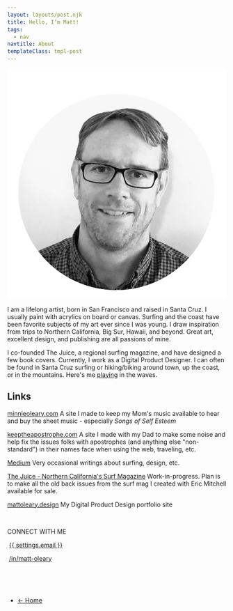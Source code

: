 ```yaml
---
layout: layouts/post.njk
title: Hello, I’m Matt!
tags:
  - nav
navtitle: About
templateClass: tmpl-post
---
```


<style>
.about-page a {
  color: var(--primary-color);
  font-weight: 700;
  /* background-color: white; */
}
</style>


<img class="about-me"  src="/img/me-in-circle_purple.png">

I am a lifelong artist, born in San Francisco and raised in Santa Cruz. I usually paint with acrylics on board or canvas. Surfing and the coast have been favorite subjects of my art ever since I was young. I draw inspiration from trips to Northern California, Big Sur, Hawaii, and beyond. Great art, excellent design, and publishing are all passions of mine. 

I co-founded The Juice, a regional surfing magazine, and have designed a few book covers. Currently, I work as a Digital Product Designer. I can often be found in Santa Cruz surfing or hiking/biking around town, up the coast, or in the mountains. Here's me [playing](/img/me-surfing_2019.mp4) in the waves.

## Links

[minnieoleary.com](https://minnieoleary.com/) A site I made to keep my Mom's music available to hear and buy the sheet music - especially *Songs of Self Esteem*

[keeptheapostrophe.com](https://keeptheapostrophe.com/) A site I made with my Dad to make some noise and help fix the issues folks with apostrophes (and anything else "non-standard") in their names face when using the web, traveling, etc.

[Medium](https://medium.com/@mattosurf) Very occasional writings about surfing, design, etc.

[The Juice - Northern California's Surf Magazine](https://norcaljuice.wiki) Work-in-progress. Plan is to make all the old back issues from the surf mag I created with Eric Mitchell available for sale.

[mattoleary.design](https://mattoleary.design) My Digital Product Design portfolio site

<!-- Update: I added a page to share some [~~fun random~~ self-indulgent things](/fun). -->




<br>

CONNECT WITH ME
<p><span class="jam jam-envelope"></span>&nbsp;<a href="mailto:{{ settings.email }}">{{ settings.email }}</a>

<span class="jam jam-linkedin"></span>&nbsp;<a href="{{ settings.linkedin }}">/in/matt-oleary</a>

</br>
</br>
</br>

<ul class="arrows">
  <li class="arrows__back"><a href="{{ '/' | url }}">&#8592; Home</a></li>
</ul>

<!-- <span class="jam jam-twitter"></span>&nbsp;<a href="https://twitter.com/mattosurf">@mattosurf</a> -->